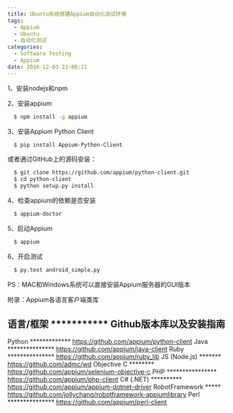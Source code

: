```yaml
---
title: Ubuntu系统搭建Appium自动化测试环境
tags:
  - Appium
  - Ubuntu
  - 自动化测试
categories:
  - Software Testing
  - Appium
date: 2016-12-03 23:00:21
---
```


1、安装nodejs和npm

2、安装appium
``` bash
  $ npm install -g appium
```

3、安装Appium Python Client
``` bash
  $ pip install Appium-Python-Client
```
或者通过GitHub上的源码安装：
``` bash
  $ git clone https://github.com/appium/python-client.git
  $ cd python-client
  $ python setup.py install
```

4、检查appium的依赖是否安装
``` bash
  $ appium-doctor
```

5、启动Appium
``` bash
  $ appium
```

6、开启测试
``` bash
  $ py.test android_simple.py
```

PS：MAC和Windows系统可以直接安装Appium服务器的GUI版本

附录：Appium各语言客户端类库

  语言/框架 *********** Github版本库以及安装指南
--------------------------------------------------------------------------------
  Python ************* https://github.com/appium/python-client
  Java *************** https://github.com/appium/java-client
  Ruby *************** https://github.com/appium/ruby_lib
  JS (Node.js) ******* https://github.com/admc/wd
  Objective C ******** https://github.com/appium/selenium-objective-c
  PHP **************** https://github.com/appium/php-client
  C# (.NET) ********** https://github.com/appium/appium-dotnet-driver
  RobotFramework ***** https://github.com/jollychang/robotframework-appiumlibrary
  Perl *************** https://github.com/appium/perl-client
